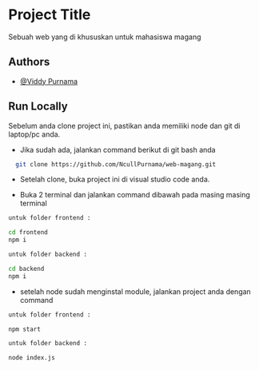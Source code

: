 
# Project Title

Sebuah web yang di khususkan untuk mahasiswa magang


## Authors

- [@Viddy Purnama](https://github.com/NcullPurnama)


## Run Locally

Sebelum anda clone project ini, pastikan anda memiliki node dan git di laptop/pc anda.

- Jika sudah ada, jalankan command berikut di git bash anda

```bash
  git clone https://github.com/NcullPurnama/web-magang.git
```

- Setelah clone, buka project ini di visual studio code anda.

- Buka 2 terminal dan jalankan command dibawah pada masing masing terminal

```bash
untuk folder frontend :

cd frontend
npm i
```

```bash
untuk folder backend :

cd backend
npm i
```

- setelah node sudah menginstal module, jalankan project anda dengan command

```bash
untuk folder frontend :

npm start
```

```bash
untuk folder backend :

node index.js
```
